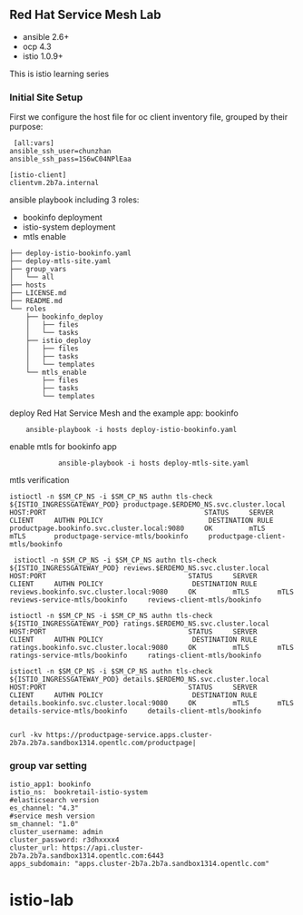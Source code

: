 Red Hat Service Mesh Lab 
-----------------------------------------------------------------------------

- ansible 2.6+
- ocp 4.3
- istio 1.0.9+

This is istio learning series

### Initial Site Setup

First we configure the host file for oc client 
inventory file, grouped by their purpose:
```
 [all:vars]
ansible_ssh_user=chunzhan
ansible_ssh_pass=1S6wC04NPlEaa

[istio-client]
clientvm.2b7a.internal

```
ansible playbook including 3 roles:
- bookinfo deployment
- istio-system deployment
- mtls enable

```
├── deploy-istio-bookinfo.yaml
├── deploy-mtls-site.yaml
├── group_vars
│   └── all
├── hosts
├── LICENSE.md
├── README.md
└── roles
    ├── bookinfo_deploy
    │   ├── files
    │   └── tasks
    ├── istio_deploy
    │   ├── files
    │   ├── tasks
    │   └── templates
    └── mtls_enable
        ├── files
        ├── tasks
        └── templates

```
deploy Red Hat Service Mesh and the example app: bookinfo 

		ansible-playbook -i hosts deploy-istio-bookinfo.yaml

enable mtls for bookinfo app

                ansible-playbook -i hosts deploy-mtls-site.yaml

mtls verification 
```
istioctl -n $SM_CP_NS -i $SM_CP_NS authn tls-check ${ISTIO_INGRESSGATEWAY_POD} productpage.$ERDEMO_NS.svc.cluster.local
HOST:PORT                                       STATUS     SERVER     CLIENT     AUTHN POLICY                          DESTINATION RULE
productpage.bookinfo.svc.cluster.local:9080     OK         mTLS       mTLS       productpage-service-mtls/bookinfo     productpage-client-mtls/bookinfo

 istioctl -n $SM_CP_NS -i $SM_CP_NS authn tls-check ${ISTIO_INGRESSGATEWAY_POD} reviews.$ERDEMO_NS.svc.cluster.local
HOST:PORT                                   STATUS     SERVER     CLIENT     AUTHN POLICY                      DESTINATION RULE
reviews.bookinfo.svc.cluster.local:9080     OK         mTLS       mTLS       reviews-service-mtls/bookinfo     reviews-client-mtls/bookinfo

istioctl -n $SM_CP_NS -i $SM_CP_NS authn tls-check ${ISTIO_INGRESSGATEWAY_POD} ratings.$ERDEMO_NS.svc.cluster.local
HOST:PORT                                   STATUS     SERVER     CLIENT     AUTHN POLICY                      DESTINATION RULE
ratings.bookinfo.svc.cluster.local:9080     OK         mTLS       mTLS       ratings-service-mtls/bookinfo     ratings-client-mtls/bookinfo

istioctl -n $SM_CP_NS -i $SM_CP_NS authn tls-check ${ISTIO_INGRESSGATEWAY_POD} details.$ERDEMO_NS.svc.cluster.local
HOST:PORT                                   STATUS     SERVER     CLIENT     AUTHN POLICY                      DESTINATION RULE
details.bookinfo.svc.cluster.local:9080     OK         mTLS       mTLS       details-service-mtls/bookinfo     details-client-mtls/bookinfo


curl -kv https://productpage-service.apps.cluster-2b7a.2b7a.sandbox1314.opentlc.com/productpage|

```
### group var setting 

```
istio_app1: bookinfo
istio_ns:  bookretail-istio-system
#elasticsearch version
es_channel: "4.3"
#service mesh version
sm_channel: "1.0"
cluster_username: admin
cluster_password: r3dhxxxx4
cluster_url: https://api.cluster-2b7a.2b7a.sandbox1314.opentlc.com:6443
apps_subdomain: "apps.cluster-2b7a.2b7a.sandbox1314.opentlc.com"

```
# istio-lab
